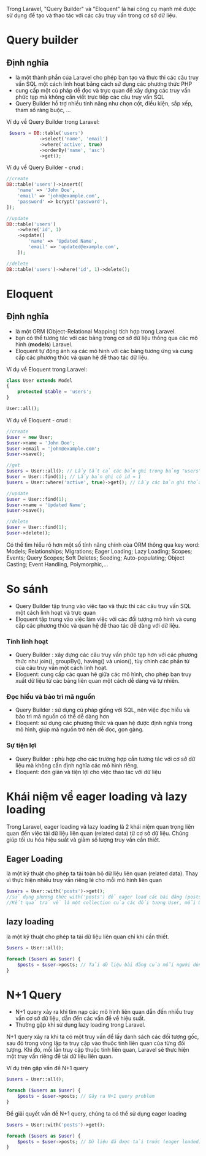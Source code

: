 Trong Laravel, "Query Builder" và "Eloquent" là hai công cụ mạnh mẽ được sử dụng để tạo và thao tác với các câu truy vấn trong cơ sở dữ liệu.
# Query builder
## Định nghĩa
- là một thành phần của Laravel cho phép bạn tạo và thực thi các câu truy vấn SQL một cách linh hoạt bằng cách sử dụng các phương thức PHP
- cung cấp một cú pháp dễ đọc và trực quan để xây dựng các truy vấn phức tạp mà không cần viết trực tiếp các câu truy vấn SQL
- Query Builder hỗ trợ nhiều tính năng như chọn cột, điều kiện, sắp xếp, tham số ràng buộc, ...

Ví dụ về Query Builder trong Laravel:
``` php
 $users = DB::table('users')
            ->select('name', 'email')
            ->where('active', true)
            ->orderBy('name', 'asc')
            ->get();

  ```
Ví dụ về Query Builder - crud :
```php
//create
DB::table('users')->insert([
    'name' => 'John Doe',
    'email' => 'john@example.com',
    'password' => bcrypt('password'),
]);

//update
DB::table('users')
    ->where('id', 1)
    ->update([
        'name' => 'Updated Name',
        'email' => 'updated@example.com',
    ]);

//delete
DB::table('users')->where('id', 1)->delete();

```

# Eloquent
## Định nghĩa
- là một ORM (Object-Relational Mapping) tích hợp trong Laravel.
- bạn có thể tương tác với các bảng trong cơ sở dữ liệu thông qua các mô hình (**models**) Laravel.
- Eloquent tự động ánh xạ các mô hình với các bảng tương ứng và cung cấp các phương thức và quan hệ để thao tác dữ liệu.

Ví dụ về Eloquent trong Laravel:
```php
class User extends Model
{
    protected $table = 'users';
}

User::all();
```
Ví dụ về Eloquent - crud :
```php
//create
$user = new User;
$user->name = 'John Doe';
$user->email = 'john@example.com';
$user->save();

//get
$users = User::all(); // Lấy tất cả các bản ghi trong bảng "users"
$user = User::find(1); // Lấy bản ghi có id = 1
$users = User::where('active', true)->get(); // Lấy các bản ghi thỏa điều kiện

//update
$user = User::find(1);
$user->name = 'Updated Name';
$user->save();

//delete
$user = User::find(1);
$user->delete();
```

Có thể tìm hiểu rõ hơn một số tính năng chính của ORM thông qua key word: Models; Relationships; Migrations; Eager Loading; Lazy Loading; Scopes; Events; Query Scopes; Soft Deletes; Seeding; Auto-populating; Object Casting; Event Handling, Polymorphic,...


# So sánh
- Query Builder tập trung vào việc tạo và thực thi các câu truy vấn SQL một cách linh hoạt và trực quan
- Eloquent tập trung vào việc làm việc với các đối tượng mô hình và cung cấp các phương thức và quan hệ để thao tác dễ dàng với dữ liệu.

### Tính linh hoạt
- Query Builder : xây dựng các câu truy vấn phức tạp hơn với các phương thức như join(), groupBy(), having() và union(), tùy chỉnh các phần tử của câu truy vấn một cách linh hoạt.
- Eloquent: cung cấp các quan hệ giữa các mô hình, cho phép bạn truy xuất dữ liệu từ các bảng liên quan một cách dễ dàng và tự nhiên.

### Đọc hiểu và bảo trì mã nguồn
- Query Builder : sử dụng cú pháp giống với SQL, nên việc đọc hiểu và bảo trì mã nguồn có thể dễ dàng hơn
- Eloquent: sử dụng các phương thức và quan hệ được định nghĩa trong mô hình, giúp mã nguồn trở nên dễ đọc, gọn gàng.

### Sự tiện lợi
- Query Builder : phù hợp cho các trường hợp cần tương tác với cơ sở dữ liệu mà không cần định nghĩa các mô hình riêng.
- Eloquent: đơn giản và tiện lợi cho việc thao tác với dữ liệu

# Khái niệm về eager loading và lazy loading

Trong Laravel, eager loading và lazy loading là 2 khái niệm quan trọng liên quan đến việc tải dữ liệu liên quan (related data) từ cơ sở dữ liệu.
Chúng giúp tối ưu hóa hiệu suất và giảm số lượng truy vấn cần thiết.

## Eager Loading
là một kỹ thuật cho phép ta tải toàn bộ dữ liệu liên quan (related data). Thay vì thực hiện nhiều truy vấn riêng lẻ cho mỗi mô hình liên quan
```php
$users = User::with('posts')->get();
//sử dụng phương thức with('posts') để eager load các bài đăng (posts) của mỗi người dùng
//Kết quả trả về là một collection của các đối tượng User, mỗi User chứa các thông tin người dùng và danh sách bài đăng liên quan.
```
## lazy loading
là một kỹ thuật cho phép ta tải dữ liệu liên quan chỉ khi cần thiết.

```php
$users = User::all();

foreach ($users as $user) {
    $posts = $user->posts; // Tải dữ liệu bài đăng của mỗi người dùng khi cần thiết
}

```

# N+1 Query 
- N+1 query xảy ra khi tìm nạp các mô hình liên quan dẫn đến nhiều truy vấn cơ sở dữ liệu, dẫn đến các vấn đề về hiệu suất.
- Thường gặp khi sử dụng lazy loading trong Laravel.

N+1 query xảy ra khi ta có một truy vấn để lấy danh sách các đối tượng gốc, sau đó trong vòng lặp ta truy cập vào thuộc tính liên quan của từng đối tượng. Khi đó, mỗi lần truy cập thuộc tính liên quan, Laravel sẽ thực hiện một truy vấn riêng để tải dữ liệu liên quan.

Ví dụ trên gặp vấn đề N+1 query
```php
$users = User::all();

foreach ($users as $user) {
    $posts = $user->posts; // Gây ra N+1 query problem
}

```
Để giải quyết vấn đề N+1 query, chúng ta có thể sử dụng eager loading

```php
$users = User::with('posts')->get();

foreach ($users as $user) {
    $posts = $user->posts; // Dữ liệu đã được tải trước (eager loaded)
}

```
